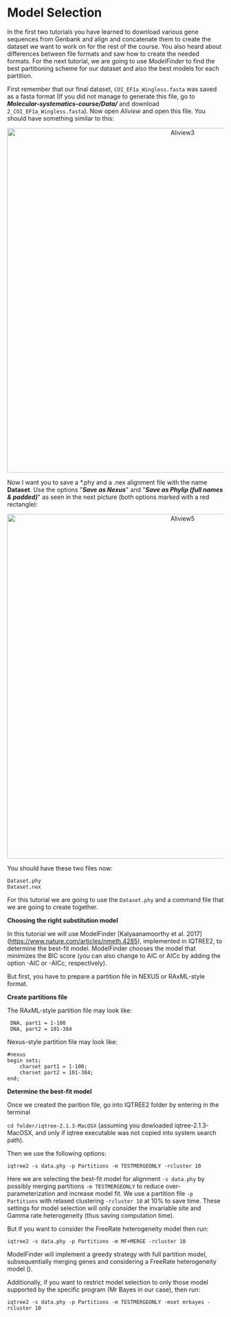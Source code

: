 # **Model Selection**


In the first two tutorials you have learned to download various gene sequences from Genbank and align and concatenate them to create the dataset we want to work on for the rest of the course. You also heard about differences between file formats and saw how to create the needed formats. For the next tutorial, we are going to use *ModelFinder* to find the best partitioning scheme for our dataset and also the best models for each partition.

First remember that our final dataset, `COI_EF1a_Wingless.fasta` was saved as a fasta format (If you did not manage to generate this file, go to ***Molecular-systematics-course/Data/*** and download `2_COI_EF1a_Wingless.fasta`). Now open *Aliview* and open this file. You should have something similar to this:

<p align="center"><img src="https://github.com/niklas-w/Molecular-systematics-course/blob/master/Tutorials/3.ModelSelection/Aliview3.png" alt="Aliview3" width="800"></p>

Now I want you to save a \*.phy and a \.nex alignment file with the name **Dataset**. Use the options "***Save as Nexus***" and "***Save as Phylip (full names & padded)***" as seen in the next picture (both options marked with a red rectangle):

<p align="center"><img src="https://github.com/niklas-w/Molecular-systematics-course/blob/master/Tutorials/3.ModelSelection/Aliview5.png" alt="Aliview5" width="800"></p>

You should have these two files now:

```
Dataset.phy
Dataset.nex
```

For this tutorial we are going to use the `Dataset.phy` and a command file that we are going to create together. 

**Choosing the right substitution model**

In this tutorial we will use ModelFinder [Kalyaanamoorthy et al. 2017] 
(https://www.nature.com/articles/nmeth.4285), implemented in IQTREE2, to determine the best-fit model. ModelFinder chooses the model that minimizes the BIC score (you can also change to AIC or AICc by adding the option -AIC or -AICc, respectively).

But first, you have to prepare a partition file in NEXUS or RAxML-style format. 

**Create partitions file**

The RAxML-style partition file may look like:

```
 DNA, part1 = 1-100 
 DNA, part2 = 101-384
```

Nexus-style partition file may look like:

```
#nexus
begin sets;
    charset part1 = 1-100; 
    charset part2 = 101-384;
end;
```

**Determine the best-fit model**

Once we created the parition file, go into IQTREE2 folder by entering in the terminal


``cd folder/iqtree-2.1.3-MacOSX`` (assuming you dowloaded iqtree-2.1.3-MacOSX, and only if iqtree executable was not copied into system search path).


Then we use the following options:

```
iqtree2 -s data.phy -p Partitions -m TESTMERGEONLY -rcluster 10

```

Here we are selecting the best-fit model for alignment `-s data.phy` by possibly merging partitions `-m TESTMERGEONLY` to reduce over-parameterization and increase model fit. We use a  partition file `-p Partitions` with relaxed clustering `-rcluster 10` at 10% to save time. These settings for model selection will only consider the invariable site and Gamma rate heterogeneity (thus saving computation time).


But if you want to consider the FreeRate heterogeneity model then run:


```
iqtree2 -s data.phy -p Partitions -m MF+MERGE -rcluster 10

```
ModelFinder will implement a greedy strategy with full partition model, subsequentially merging genes and considering a FreeRate heterogeneity model ().

Additionally, if you want to restrict model selection to only those model supported by the specific program (Mr Bayes in our case), then run:


```
iqtree2 -s data.phy -p Partitions -m TESTMERGEONLY -mset mrbayes -rcluster 10 

```

